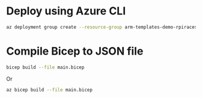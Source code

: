 # Deploy using Azure CLI

```bash
az deployment group create --resource-group arm-templates-demo-rpiraces --template-file .\main.bicep --parameters main.parameters.json
```

# Compile Bicep to JSON file

```bash
bicep build --file main.bicep
```

Or

```bash
az bicep build --file main.bicep
```

